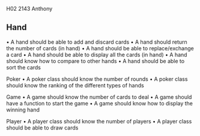 H02
2143
Anthony

## Hand 
•	A hand should be able to add and discard cards 
•	A hand should return the number of cards (in hand)
•	A hand should be able to replace/exchange a card
•	A hand should be able to display all the cards (in hand)
•	A hand should know how to compare to other hands
•	A hand should be able to sort the cards

Poker
•	A poker class should know the number of rounds
•	A poker class should know the ranking of the different types of hands

Game
•	A game should know the number of cards to deal
•	A game should have a function to start the game
•	A game should know how to display the winning hand

Player 
•	A player class should know the number of players
•	A player class should be able to draw cards

